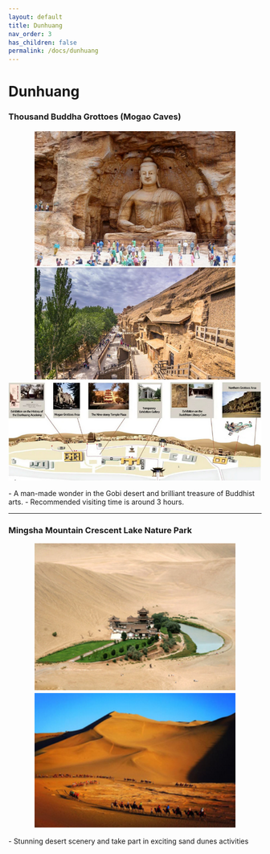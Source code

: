 ```yaml
---
layout: default
title: Dunhuang
nav_order: 3
has_children: false
permalink: /docs/dunhuang
---
```


# Dunhuang

### Thousand Buddha Grottoes (Mogao Caves)
<p>
<center><img src="assets/img/mogao-caves.png" alt="drawing" width="400"/></center>
<center><img src="assets/img/mogao-caves-side.png" alt="drawing" width="400"/></center>
<center><img src="assets/img/map-mogao-caves.png" alt="drawing" width="800"/></center>
</p>
- A man-made wonder in the Gobi desert and brilliant treasure of Buddhist arts.
- Recommended visiting time is around 3 hours.

***

### Mingsha Mountain Crescent Lake Nature Park
<p>
<center><img src="assets/img/crescent-lake.png" alt="drawing" width="400"/></center>
<center><img src="assets/img/sand-dunes.png" alt="drawing" width="400"/></center>
</p>
- Stunning desert scenery and take part in exciting sand dunes activities
